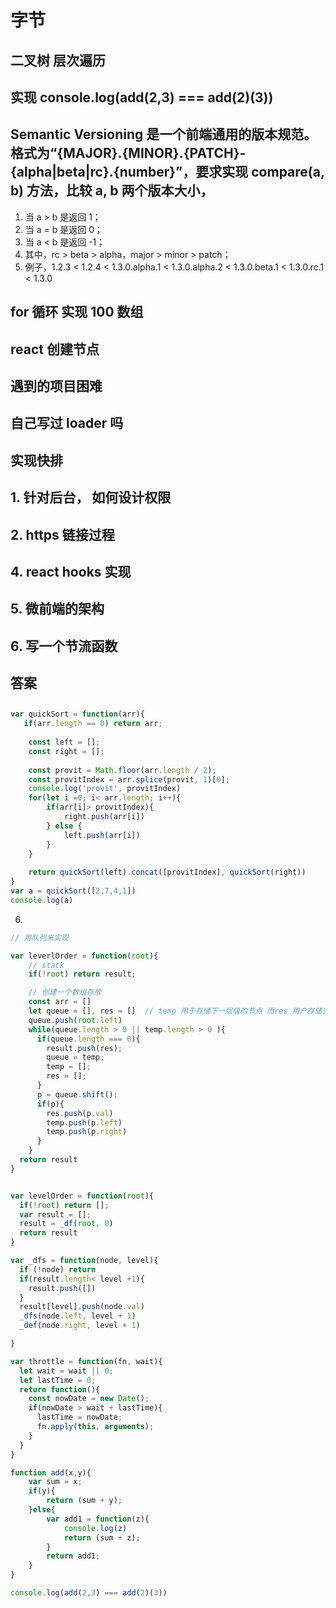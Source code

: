 # 字节

## 二叉树 层次遍历

## 实现 console.log(add(2,3) === add(2)(3))


## <div class="block"></div>

## Semantic Versioning 是一个前端通用的版本规范。格式为“{MAJOR}.{MINOR}.{PATCH}-{alpha|beta|rc}.{number}”，要求实现 compare(a, b) 方法，比较 a, b 两个版本大小，
  1. 当 a > b 是返回 1；
  2. 当 a = b 是返回 0；
  3. 当 a < b 是返回 -1；
  4. 其中，rc > beta > alpha，major > minor > patch；
  5. 例子，1.2.3 < 1.2.4 < 1.3.0.alpha.1 < 1.3.0.alpha.2 < 1.3.0.beta.1 < 1.3.0.rc.1 < 1.3.0

## for 循环 实现 100 数组


## react 创建节点

## 遇到的项目困难


## 自己写过 loader 吗


## 实现快排

## 1. 针对后台， 如何设计权限

## 2. https 链接过程

## 4. react hooks 实现

## 5. 微前端的架构

## 6. 写一个节流函数





## 答案

## 


```js
var quickSort = function(arr){
   if(arr.length == 0) return arr;
   
    const left = [];
    const right = [];
    
    const provit = Math.floor(arr.length / 2);
    const provitIndex = arr.splice(provit, 1)[0];
    console.log('provit', provitIndex)
    for(let i =0; i< arr.length; i++){
        if(arr[i]> provitIndex){
            right.push(arr[i])
        } else {
            left.push(arr[i])
        }
    }
    
    return quickSort(left).concat([provitIndex], quickSort(right))
}
var a = quickSort([2,7,4,1])
console.log(a)

```

6.  
    
```js
// 用队列来实现

var leverlOrder = function(root){
    // stack
    if(!root) return result;

    // 创建一个数组存放
    const arr = []
    let queue = [], res = []  // temp 用于存储下一层级的节点 而res 用户存储当前层级的值
    queue.push(root.left)
    while(queue.length > 0 || temp.length > 0 ){
      if(queue.length === 0){
        result.push(res);
        queue = temp;
        temp = [];
        res = [];
      }
      p = queue.shift();
      if(p){
        res.push(p.val)
        temp.push(p.left)
        temp.push(p.right)
      }
    }
  return result
}

```


```js

var levelOrder = function(root){
  if(!root) return [];
  var result = [];
  result = _df(root, 0)
  return result
}

var _dfs = function(node, level){
  if (!node) return 
  if(result.length< level +1){
    result.push([])
  }
  result[level].push(node.val)
  _dfs(node.left, level + 1)
  _def(node.right, level + 1)

}

```



```js
var throttle = function(fn, wait){
  let wait = wait || 0;
  let lastTime = 0;
  return function(){
    const nowDate = new Date();
    if(nowDate > wait + lastTime){
      lastTime = nowDate;
      fn.apply(this, arguments);
    }
  }
}

```


```js
function add(x,y){
	var sum = x;
	if(y){
		return (sum + y);
	}else{
		var add1 = function(z){
            console.log(z)
			return (sum + z);
		}
		return add1;
	}
}

console.log(add(2,3) === add(2)(3))

```
